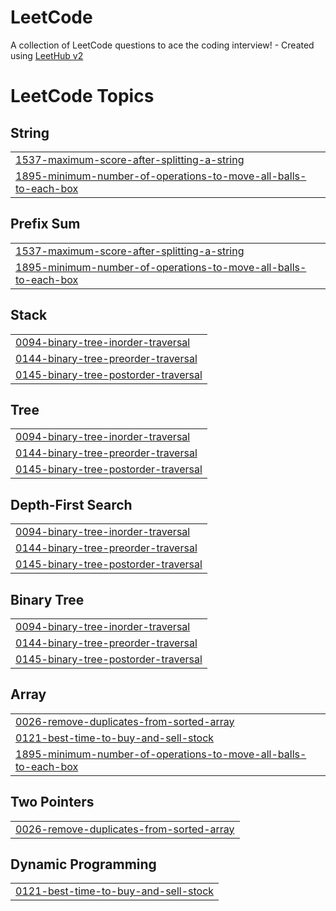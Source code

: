 # LeetCode
A collection of LeetCode questions to ace the coding interview! - Created using [LeetHub v2](https://github.com/arunbhardwaj/LeetHub-2.0)

<!---LeetCode Topics Start-->
# LeetCode Topics
## String
|  |
| ------- |
| [1537-maximum-score-after-splitting-a-string](https://github.com/GowriShankarAllam/LeetCode/tree/master/1537-maximum-score-after-splitting-a-string) |
| [1895-minimum-number-of-operations-to-move-all-balls-to-each-box](https://github.com/GowriShankarAllam/LeetCode/tree/master/1895-minimum-number-of-operations-to-move-all-balls-to-each-box) |
## Prefix Sum
|  |
| ------- |
| [1537-maximum-score-after-splitting-a-string](https://github.com/GowriShankarAllam/LeetCode/tree/master/1537-maximum-score-after-splitting-a-string) |
| [1895-minimum-number-of-operations-to-move-all-balls-to-each-box](https://github.com/GowriShankarAllam/LeetCode/tree/master/1895-minimum-number-of-operations-to-move-all-balls-to-each-box) |
## Stack
|  |
| ------- |
| [0094-binary-tree-inorder-traversal](https://github.com/GowriShankarAllam/LeetCode/tree/master/0094-binary-tree-inorder-traversal) |
| [0144-binary-tree-preorder-traversal](https://github.com/GowriShankarAllam/LeetCode/tree/master/0144-binary-tree-preorder-traversal) |
| [0145-binary-tree-postorder-traversal](https://github.com/GowriShankarAllam/LeetCode/tree/master/0145-binary-tree-postorder-traversal) |
## Tree
|  |
| ------- |
| [0094-binary-tree-inorder-traversal](https://github.com/GowriShankarAllam/LeetCode/tree/master/0094-binary-tree-inorder-traversal) |
| [0144-binary-tree-preorder-traversal](https://github.com/GowriShankarAllam/LeetCode/tree/master/0144-binary-tree-preorder-traversal) |
| [0145-binary-tree-postorder-traversal](https://github.com/GowriShankarAllam/LeetCode/tree/master/0145-binary-tree-postorder-traversal) |
## Depth-First Search
|  |
| ------- |
| [0094-binary-tree-inorder-traversal](https://github.com/GowriShankarAllam/LeetCode/tree/master/0094-binary-tree-inorder-traversal) |
| [0144-binary-tree-preorder-traversal](https://github.com/GowriShankarAllam/LeetCode/tree/master/0144-binary-tree-preorder-traversal) |
| [0145-binary-tree-postorder-traversal](https://github.com/GowriShankarAllam/LeetCode/tree/master/0145-binary-tree-postorder-traversal) |
## Binary Tree
|  |
| ------- |
| [0094-binary-tree-inorder-traversal](https://github.com/GowriShankarAllam/LeetCode/tree/master/0094-binary-tree-inorder-traversal) |
| [0144-binary-tree-preorder-traversal](https://github.com/GowriShankarAllam/LeetCode/tree/master/0144-binary-tree-preorder-traversal) |
| [0145-binary-tree-postorder-traversal](https://github.com/GowriShankarAllam/LeetCode/tree/master/0145-binary-tree-postorder-traversal) |
## Array
|  |
| ------- |
| [0026-remove-duplicates-from-sorted-array](https://github.com/GowriShankarAllam/LeetCode/tree/master/0026-remove-duplicates-from-sorted-array) |
| [0121-best-time-to-buy-and-sell-stock](https://github.com/GowriShankarAllam/LeetCode/tree/master/0121-best-time-to-buy-and-sell-stock) |
| [1895-minimum-number-of-operations-to-move-all-balls-to-each-box](https://github.com/GowriShankarAllam/LeetCode/tree/master/1895-minimum-number-of-operations-to-move-all-balls-to-each-box) |
## Two Pointers
|  |
| ------- |
| [0026-remove-duplicates-from-sorted-array](https://github.com/GowriShankarAllam/LeetCode/tree/master/0026-remove-duplicates-from-sorted-array) |
## Dynamic Programming
|  |
| ------- |
| [0121-best-time-to-buy-and-sell-stock](https://github.com/GowriShankarAllam/LeetCode/tree/master/0121-best-time-to-buy-and-sell-stock) |
<!---LeetCode Topics End-->